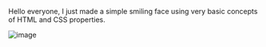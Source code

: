Hello everyone, I just made a simple smiling face using very basic concepts of HTML and CSS properties.

![image](https://github.com/Aadish-Vikram-Chakravorty/Smiley-Face/assets/115364509/fb23d5d3-b9fa-427d-987d-bd382be2011b)

